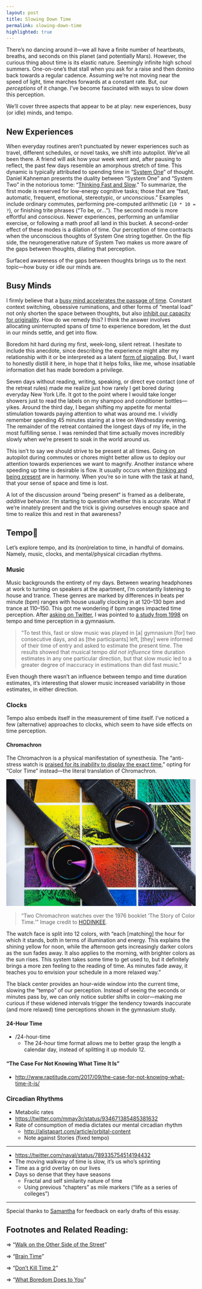 ```yaml
---
layout: post
title: Slowing Down Time
permalink: slowing-down-time
highlighted: true
---
```


There’s no dancing around it—we all have a finite number of heartbeats, breaths, and seconds on this planet (and potentially Mars). However, the curious thing about time is its elastic nature. Seemingly infinite high school summers. One-on-one’s that stall when you ask for a raise and then domino back towards a regular cadence. Assuming we’re not moving near the speed of light, time marches forwards at a constant rate. But, our _perceptions_ of it change. I’ve become fascinated with ways to slow down this perception.

We’ll cover three aspects that appear to be at play: new experiences, busy (or idle) minds, and tempo.

## New Experiences

When everyday routines aren’t punctuated by newer experiences such as travel, different schedules, or novel tasks, we shift into autopilot. We’ve all been there. A friend will ask how your week went and, after pausing to reflect, the past few days resemble an amorphous stretch of time. This dynamic is typically attributed to spending time in “[System One](https://en.wikipedia.org/wiki/Thinking,_Fast_and_Slow#Two_systems)” of thought. Daniel Kahneman presents the duality between “System One” and “System Two” in the notorious tome: “[Thinking Fast and Slow](https://www.amazon.com/Thinking-Fast-Slow-Daniel-Kahneman/dp/0374533555).” To summarize, the first mode is reserved for low-energy cognitive tasks; those that are “fast, automatic, frequent, emotional, stereotypic, or _unconscious_.” Examples include ordinary commutes, performing pre-computed arithmetic (`10 * 10 = ?`), or finishing trite phrases (“To be, or…”). The second mode is more effortful and _conscious_. Newer experiences, performing an unfamiliar exercise, or following a math proof all land in this bucket. A second-order effect of these modes is a dilation of time. Our perception of time contracts when the unconscious thoughts of System One string together. On the flip side, the neurogenerative nature of System Two makes us more aware of the gaps between thoughts, dilating that perception.

Surfaced awareness of the gaps between thoughts brings us to the next topic—how busy or idle our minds are.

## Busy Minds

I firmly believe that a [busy mind accelerates the passage of time](https://twitter.com/naval/status/769745071675539456). Constant context switching, obsessive ruminations, and other forms of “mental load” not only shorten the space between thoughts, but also [inhibit our capacity for originality](https://www.nytimes.com/2016/06/19/opinion/sunday/think-less-think-better.html). How do we remedy this? I think the answer involves allocating uninterrupted spans of time to experience boredom, let the dust in our minds settle, and get into flow.

Boredom hit hard during my first, week-long, silent retreat. I hesitate to include this anecdote, since describing the experience might alter my relationship with it or be interpreted as a latent [form of signaling](https://twitter.com/ryandawidjan/status/972274896486223872). But, I want to honestly distill it here, in hope that it helps folks, like me, whose insatiable information diet has made boredom a privilege.

Seven days without reading, writing, speaking, or direct eye contact (one of the retreat rules) made me realize just how rarely I get bored during everyday New York Life. It got to the point where I would take longer showers just to read the labels on my shampoo and conditioner bottles—yikes. Around the third day, I began shifting my appetite for mental stimulation towards paying attention to what was around me. I vividly remember spending 45 minutes staring at a tree on Wednesday evening. The remainder of the retreat contained the longest days of my life, in the most fulfilling sense. I was reminded that time actually moves incredibly slowly when we’re present to soak in the world around us.

This isn’t to say we should strive to be present at all times. Going on autopilot during commutes or chores might better allow us to deploy our attention towards experiences we want to magnify. Another instance where speeding up time is desirable is flow. It usually occurs when [thinking and being present](//thinking-about-thinking) are in harmony. When you’re so in tune with the task at hand, that your sense of space and time is lost.

A lot of the discussion around “being present“ is framed as a deliberate, _additive_ behavior. I’m starting to question whether this is accurate. What if we’re innately present and the trick is giving ourselves enough space and time to realize this and rest in that awareness?

## Tempo

Let’s explore tempo, and its (non)relation to time, in handful of domains. Namely, music, clocks, and mental/physical circadian rhythms.

### Music

Music backgrounds the entirety of my days. Between wearing headphones at work to turning on speakers at the apartment, I’m constantly listening to house and trance. These genres are marked by differences in beats per minute (bpm) ranges with house usually clocking in at 120–130 bpm and trance at 110–150. This got me wondering if bpm ranges impacted time perception. After [asking on Twitter](https://twitter.com/jasdev/status/786961355962257409), I was pointed to [a study from 1998](http://journals.sagepub.com/doi/abs/10.1177/0305735698261007) on tempo and time perception in a gymnasium.

> “To test this, fast or slow music was played in [a] gymnasium [for] two consecutive days, and as [the participants] left, [they] were informed of their time of entry and asked to estimate the present time. The results showed that musical tempo _did not influence_ time duration estimates in any one particular direction, but that slow music led to a greater degree of inaccuracy in estimations than did fast music.”

Even though there wasn’t an influence between tempo and time duration estimates, it’s interesting that slower music increased variability in those estimates, in either direction.

### Clocks

Tempo also embeds itself in the measurement of time itself. I’ve noticed a few (alternative) approaches to clocks, which seem to have side effects on time perception.

#### Chromachron

The Chromachron is a physical manifestation of synesthesia. The “anti-stress watch is [praised for its inability to display the exact time](https://www.hodinkee.com/articles/chromachron-a-radically-new-approach-to-time),” opting for “Color Time” instead—the literal translation of Chromachron.

![“Two Chromachron watches over the 1976 booklet ‘The Story of Color Time.’” Image credit to HODINKEE.](/public/images/chromachron.jpg)

> “Two Chromachron watches over the 1976 booklet ‘The Story of Color Time.’” Image credit to [HODINKEE](https://www.hodinkee.com).

The watch face is split into 12 colors, with “each [matching] the hour for which it stands, both in terms of illumination and energy. This explains the shining yellow for noon, while the afternoon gets increasingly darker colors as the sun fades away. It also applies to the morning, with brighter colors as the sun rises. This system takes some time to get used to, but it definitely brings a more zen feeling to the reading of time. As minutes fade away, it teaches you to envision your schedule in a more relaxed way.”

The black center provides an hour-wide window into the current time, slowing the “tempo” of our perception. Instead of seeing the seconds or minutes pass by, we can only notice subtler shifts in color—making me curious if these widened intervals trigger the tendency towards inaccurate (and more relaxed) time perceptions shown in the gymnasium study.

#### 24-Hour Time

- /24-hour-time
    - The 24-hour time format allows me to better grasp the length a calendar day, instead of splitting it up modulo 12.

#### “The Case For Not Knowing What Time It Is”

- http://www.raptitude.com/2017/09/the-case-for-not-knowing-what-time-it-is/

### Circadian Rhythms

- Metabolic rates
- https://twitter.com/mmay3r/status/934671385485381632
- Rate of consumption of media dictates our mental circadian rhythm
    - http://alistapart.com/article/orbital-content
    - Note against Stories (fixed tempo)

---

- https://twitter.com/naval/status/789335754514194432
- The moving walkway of time is slow, it’s us who’s sprinting
- Time as a grid overlay on our lives
- Days so dense that they have seasons
    - Fractal and self similarity nature of time
    - Using previous “chapters” as mile markers (“life as a series of colleges”)

---

Special thanks to [Samantha]() for feedback on early drafts of this essay.

## Footnotes and Related Reading:

⇒ “[Walk on the Other Side of the Street](https://ktzine.com/walk-on-the-other-side-of-the-street-be803c8f55cb)”

⇒ “[Brain Time](https://www.edge.org/conversation/brain-time)”

⇒ “[Don’t Kill Time 2](http://nearthespeedoflight.com/article/2017_01_25_don___t_kill_time_2)”

⇒ “[What Boredom Does to You](http://nautil.us/issue/53/monsters/what-boredom-does-to-you)”

[^1]:
